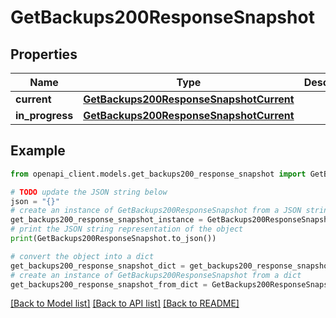 # GetBackups200ResponseSnapshot


## Properties

Name | Type | Description | Notes
------------ | ------------- | ------------- | -------------
**current** | [**GetBackups200ResponseSnapshotCurrent**](GetBackups200ResponseSnapshotCurrent.md) |  | [optional] 
**in_progress** | [**GetBackups200ResponseSnapshotCurrent**](GetBackups200ResponseSnapshotCurrent.md) |  | [optional] 

## Example

```python
from openapi_client.models.get_backups200_response_snapshot import GetBackups200ResponseSnapshot

# TODO update the JSON string below
json = "{}"
# create an instance of GetBackups200ResponseSnapshot from a JSON string
get_backups200_response_snapshot_instance = GetBackups200ResponseSnapshot.from_json(json)
# print the JSON string representation of the object
print(GetBackups200ResponseSnapshot.to_json())

# convert the object into a dict
get_backups200_response_snapshot_dict = get_backups200_response_snapshot_instance.to_dict()
# create an instance of GetBackups200ResponseSnapshot from a dict
get_backups200_response_snapshot_from_dict = GetBackups200ResponseSnapshot.from_dict(get_backups200_response_snapshot_dict)
```
[[Back to Model list]](../README.md#documentation-for-models) [[Back to API list]](../README.md#documentation-for-api-endpoints) [[Back to README]](../README.md)



